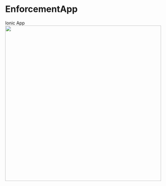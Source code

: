 # EnforcementApp
Ionic App
<img src="https://user-images.githubusercontent.com/68383681/87845987-24970180-c8ea-11ea-8768-e538a42c5b32.jpg"  height="500"><br/>
